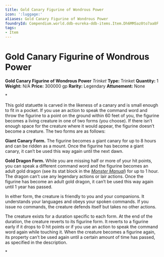 ```yaml
---
title: Gold Canary Figurine of Wondrous Power
icon: ':luggage:'
aliases: Gold Canary Figurine of Wondrous Power
foundryId: Compendium.world.ddb-eureka-ddb-items.Item.Dh6MMSaz0to7aa8F
tags:
- Item
---
```


# Gold Canary Figurine of Wondrous Power

**Gold Canary Figurine of Wondrous Power**
_Trinket_
**Type:** Trinket
**Quantity:** 1
**Weight:** N/A
**Price:** 300000 gp
**Rarity:** Legendary
**Attunement:** None

*<p>This gold statuette is carved in the likeness of a canary and is small enough to fit in a pocket. If you use an action to speak the command word and throw the figurine to a point on the ground within 60 feet of you, the figurine becomes a living creature in one of two forms (you choose). If there isn’t enough space for the creature where it would appear, the figurine doesn’t become a creature. The two forms are as follows:

**Giant Canary Form.** The figurine becomes a giant canary for up to 8 hours and can be ridden as a mount. Once the figurine has become a giant canary, it can’t be used this way again until the next dawn.

**Gold Dragon Form.** While you are missing half or more of your hit points, you can speak a different command word and the figurine becomes an adult gold dragon (see its stat block in the <a href="https://www.dndbeyond.com/sources/mm">*Monster Manual*</a>) for up to 1 hour. The dragon can’t use any legendary actions or lair actions. Once the figurine has become an adult gold dragon, it can’t be used this way again until 1 year has passed.

In either form, the creature is friendly to you and your companions. It understands your languages and obeys your spoken commands. If you issue no commands, the creature defends itself but takes no other actions.

The creature exists for a duration specific to each form. At the end of the duration, the creature reverts to its figurine form. It reverts to a figurine early if it drops to 0 hit points or if you use an action to speak the command word again while touching it. When the creature becomes a figurine again, its property can’t be used again until a certain amount of time has passed, as specified in the description.</p>*